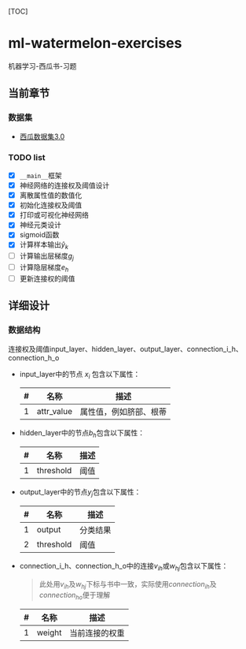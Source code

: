 [TOC]
# ml-watermelon-exercises

机器学习-西瓜书-习题

## 当前章节

### 数据集

- [西瓜数据集3.0](dataset/watermelon-dataset-3.0.csv)

### TODO list

- [x] `__main__`框架
- [x] 神经网络的连接权及阈值设计
- [x] 离散属性值的数值化
- [x] 初始化连接权及阈值
- [x] 打印或可视化神经网络
- [x] 神经元类设计
- [x] sigmoid函数
- [x] 计算样本输出$\hat{y}_k$
- [ ] 计算输出层梯度$g_j$
- [ ] 计算隐层梯度$e_h$
- [ ] 更新连接权的阈值

## 详细设计

### 数据结构

连接权及阈值input_layer、hidden_layer、output_layer、connection_i_h、connection_h_o

- input_layer中的节点 $x_i$ 包含以下属性：

  | #    | 名称       | 描述                   |
  | ---- | ---------- | ---------------------- |
  | 1    | attr_value | 属性值，例如脐部、根蒂 |

- hidden_layer中的节点$b_h$包含以下属性：

  | #    | 名称      | 描述 |
  | ---- | --------- | ---- |
  | 1    | threshold | 阈值 |

- output_layer中的节点$y_j$包含以下属性：

  | #    | 名称      | 描述     |
  | ---- | --------- | -------- |
  | 1    | output    | 分类结果 |
  | 2    | threshold | 阈值     |

- connection_i_h、connection_h_o中的连接$v_{ih}$或$w_{hj}$包含以下属性：

  > 此处用$v_{ih}$及$w_{hj}$下标与书中一致，实际使用$connection_{ih}$及$connection_{ho}$便于理解
  
  | #    | 名称   | 描述           |
  | ---- | ------ | -------------- |
  | 1    | weight | 当前连接的权重 |

